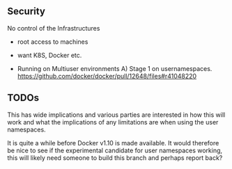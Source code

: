 Security
--------

No control of the Infrastructures
- root access to machines
- want K8S, Docker etc.



- Running on Multiuser environments
A)  Stage 1 on usernamespaces. 
https://github.com/docker/docker/pull/12648/files#r41048220 


TODOs
-----

This has wide implications and various parties are interested in how this will work and what the implications of any limitations are when using the user namespaces.

It is quite a while before Docker v1.10 is made available. It would therefore be nice to see if the experimental candidate for user namespaces working, this will likely need someone to build this branch and perhaps report back?
